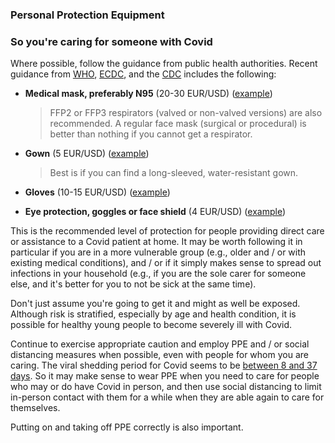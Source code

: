 ### Personal Protection Equipment

### So you're caring for someone with Covid

Where possible, follow the guidance from public health authorities. Recent guidance from [WHO](https://apps.who.int/iris/bitstream/handle/10665/331215/WHO-2019-nCov-IPCPPE_use-2020.1-eng.pdf), [ECDC](https://www.ecdc.europa.eu/sites/default/files/documents/COVID-19-guidance-wearing-and-removing-personal-protective-equipment-healthcare-settings-updated.pdf), and the [CDC](https://www.cdc.gov/coronavirus/2019-ncov/infection-control/control-recommendations.html) includes the following: 

* **Medical mask, preferably N95** (20-30 EUR/USD) ([example](https://www.amazon.de/dp/B085H6Y6HN))

   > FFP2 or FFP3 respirators (valved or non-valved versions) are also recommended. A regular face mask (surgical or procedural) is better than nothing if you cannot get a respirator. 

* **Gown** (5 EUR/USD) ([example](https://www.amazon.de/dp/B00FRGIS56))

   > Best is if you can find a long-sleeved, water-resistant gown. 

* **Gloves** (10-15 EUR/USD) ([example](https://www.amazon.de/dp/B01LWJ80C7))

* **Eye protection, goggles or face shield** (4 EUR/USD) ([example](https://www.amazon.de/dp/B002THV25Y))


This is the recommended level of protection for people providing direct care or assistance to a Covid patient at home. It may be worth following it in particular if you are in a more vulnerable group (e.g., older and / or with existing medical conditions), and / or if it simply makes sense to spread out infections in your household (e.g., if you are the sole carer for someone else, and it's better for you to not be sick at the same time). 

Don't just assume you're going to get it and might as well be exposed. Although risk is stratified, especially by age and health condition, it is possible for healthy young people to become severely ill with Covid. 

Continue to exercise appropriate caution and employ PPE and / or social distancing measures when possible, even with people for whom you are caring. The viral shedding period for Covid seems to be [between 8 and 37 days](https://www.thelancet.com/journals/lancet/article/PIIS0140-6736(20)30566-3/fulltext). So it may make sense to wear PPE when you need to care for people who may or do have Covid in person, and then use social distancing to limit in-person contact with them for a while when they are able again to care for themselves. 

Putting on and taking off PPE correctly is also important. 
